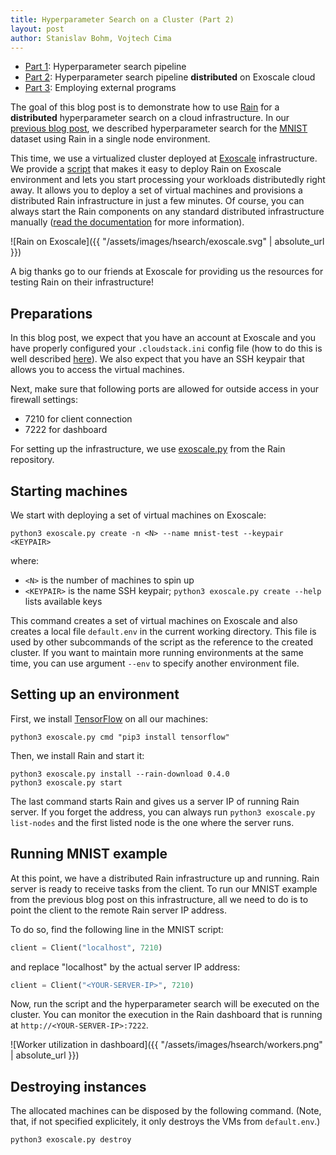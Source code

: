 ```yaml
---
title: Hyperparameter Search on a Cluster (Part 2)
layout: post
author: Stanislav Bohm, Vojtech Cima
---
```


* [Part 1](https://substantic.github.io/2018/09/05/hsearch1.html): Hyperparameter search pipeline
* [Part 2](https://substantic.github.io/2018/09/11/hsearch2.html): Hyperparameter search pipeline **distributed** on Exoscale cloud
* [Part 3](https://substantic.github.io/2018/09/28/hsearch3.html): Employing external programs

The goal of this blog post is to demonstrate how to use
[Rain](https://github.com/substantic/rain) for a **distributed** hyperparameter
search on a cloud infrastructure. In our [previous blog
post](https://substantic.github.io/2018/09/05/hsearch1.html), we described
hyperparameter search for the [MNIST](http://yann.lecun.com/exdb/mnist/)
dataset using Rain in a single node environment.

This time, we use a virtualized cluster deployed at
[Exoscale](https://www.exoscale.com/) infrastructure. We provide a
[script](https://github.com/substantic/rain/tree/master/utils/deployment/exoscale)
that makes it easy to deploy Rain on Exoscale environment and lets you start
processing your workloads distributedly right away. It allows you to deploy a set
of virtual machines and provisions a distributed Rain infrastructure in just a
few minutes. Of course, you can always start the Rain components on any standard
distributed infrastructure manually ([read the
documentation](https://substantic.github.io/rain/docs/install.html) for more
information).

![Rain on Exoscale]({{ "/assets/images/hsearch/exoscale.svg" | absolute_url }})

A big thanks go to our friends at Exoscale for providing us the resources for
testing Rain on their infrastructure!

## Preparations

In this blog post, we expect that you have an account at Exoscale and you have
properly configured  your `.cloudstack.ini` config file (how to do this is well
described [here](https://github.com/exoscale/cs)). We also expect that you have
an SSH keypair that allows you to access the virtual machines.

Next, make sure that following ports are allowed for outside access in your
firewall settings:

* 7210 for client connection
* 7222 for dashboard

For setting up the infrastructure, we use
[exoscale.py](https://github.com/substantic/rain/tree/master/utils/deployment/exoscale)
from the Rain repository.


## Starting machines

We start with deploying a set of virtual machines on Exoscale:

```
python3 exoscale.py create -n <N> --name mnist-test --keypair <KEYPAIR>
```

where:

- ``<N>`` is the number of machines to spin up
- ``<KEYPAIR>`` is the name SSH keypair; ``python3 exoscale.py create --help`` lists available keys

This command creates a set of virtual machines on Exoscale and also creates a
local file ``default.env`` in the current working directory. This file is used
by other subcommands of the script as the reference to the created cluster. If
you want to maintain more running environments at the same time, you can use
argument ``--env`` to specify another environment file.


## Setting up an environment

First, we install [TensorFlow](https://www.tensorflow.org/) on all our machines:

```
python3 exoscale.py cmd "pip3 install tensorflow"
```

Then, we install Rain and start it:

```
python3 exoscale.py install --rain-download 0.4.0
python3 exoscale.py start
```

The last command starts Rain and gives us a server IP of running Rain server. If
you forget the address, you can always run ``python3 exoscale.py list-nodes``
and the first listed node is the one where the server runs.

## Running MNIST example

At this point, we have a distributed Rain infrastructure up and running. Rain
server is ready to receive tasks from the client. To run our MNIST example
from the previous blog post on this infrastructure, all we need to do is to
point the client to the remote Rain server IP address.

To do so, find the following line in the MNIST script:

```python
client = Client("localhost", 7210)
```

and replace "localhost" by the actual server IP address:

```python
client = Client("<YOUR-SERVER-IP>", 7210)
```

Now, run the script and the hyperparameter search will be executed on the
cluster. You can monitor the execution in the Rain dashboard that is running at
``http://<YOUR-SERVER-IP>:7222``.

![Worker utilization in dashboard]({{ "/assets/images/hsearch/workers.png" | absolute_url }})

## Destroying instances

The allocated machines can be disposed by the following command. (Note, that, if
not specified explicitely, it only destroys the VMs from ``default.env``.)

```
python3 exoscale.py destroy
```
